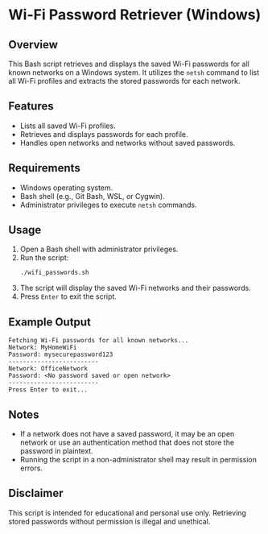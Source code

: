 # Wi-Fi Password Retriever (Windows)

## Overview
This Bash script retrieves and displays the saved Wi-Fi passwords for all known networks on a Windows system. It utilizes the `netsh` command to list all Wi-Fi profiles and extracts the stored passwords for each network.

## Features
- Lists all saved Wi-Fi profiles.
- Retrieves and displays passwords for each profile.
- Handles open networks and networks without saved passwords.

## Requirements
- Windows operating system.
- Bash shell (e.g., Git Bash, WSL, or Cygwin).
- Administrator privileges to execute `netsh` commands.

## Usage
1. Open a Bash shell with administrator privileges.
2. Run the script:
   ```bash
   ./wifi_passwords.sh
   ```
3. The script will display the saved Wi-Fi networks and their passwords.
4. Press `Enter` to exit the script.

## Example Output
```
Fetching Wi-Fi passwords for all known networks...
Network: MyHomeWiFi
Password: mysecurepassword123
-------------------------
Network: OfficeNetwork
Password: <No password saved or open network>
-------------------------
Press Enter to exit...
```

## Notes
- If a network does not have a saved password, it may be an open network or use an authentication method that does not store the password in plaintext.
- Running the script in a non-administrator shell may result in permission errors.

## Disclaimer
This script is intended for educational and personal use only. Retrieving stored passwords without permission is illegal and unethical.

